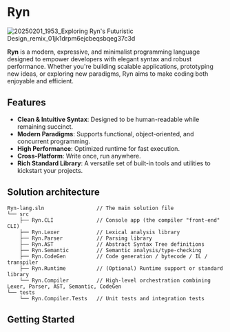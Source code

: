 # Ryn

![20250201_1953_Exploring Ryn's Futuristic Design_remix_01jk1drpm6ejcbeqsbqeg37c3d](https://github.com/ReinoutWW/ryn-lang/blob/master/RYN.gif)


**Ryn** is a modern, expressive, and minimalist programming language designed to empower developers with elegant syntax and robust performance. Whether you're building scalable applications, prototyping new ideas, or exploring new paradigms, Ryn aims to make coding both enjoyable and efficient.

## Features

- **Clean & Intuitive Syntax**: Designed to be human-readable while remaining succinct.
- **Modern Paradigms**: Supports functional, object-oriented, and concurrent programming.
- **High Performance**: Optimized runtime for fast execution.
- **Cross-Platform**: Write once, run anywhere.
- **Rich Standard Library**: A versatile set of built-in tools and utilities to kickstart your projects.

## Solution architecture
```
Ryn-lang.sln                 // The main solution file
└── src
    ├── Ryn.CLI              // Console app (the compiler "front-end" CLI)
    ├── Ryn.Lexer            // Lexical analysis library
    ├── Ryn.Parser           // Parsing library
    ├── Ryn.AST              // Abstract Syntax Tree definitions
    ├── Ryn.Semantic         // Semantic analysis/type-checking
    ├── Ryn.CodeGen          // Code generation / bytecode / IL / transpiler
    ├── Ryn.Runtime          // (Optional) Runtime support or standard library
    └── Ryn.Compiler         // High-level orchestration combining Lexer, Parser, AST, Semantic, CodeGen
└── tests
    └── Ryn.Compiler.Tests   // Unit tests and integration tests
```

## Getting Started

